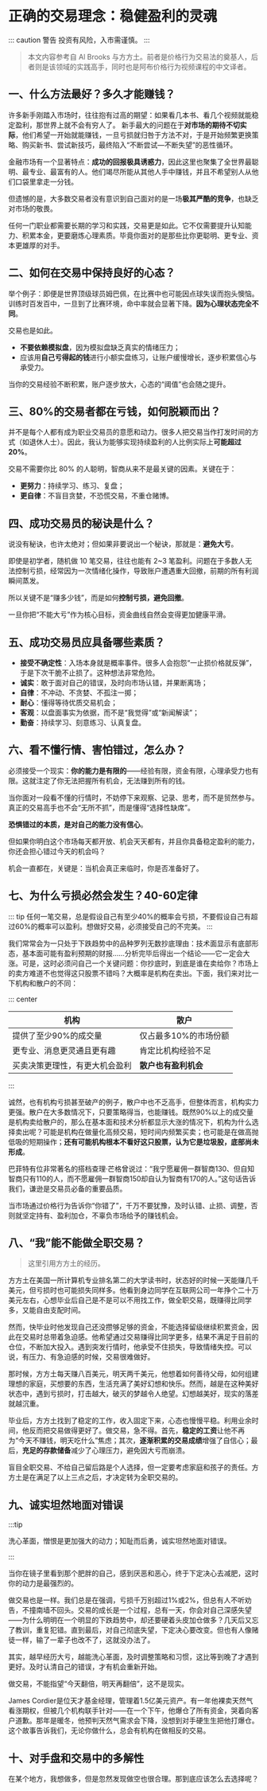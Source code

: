 # 正确的交易理念：稳健盈利的灵魂

::: caution 警告
 投资有风险，入市需谨慎。
:::


> 本文内容参考自 Al Brooks 与方方土。前者是价格行为交易法的奠基人，后者则是该领域的实践高手，同时也是阿布价格行为视频课程的中文译者。

## 一、什么方法最好？多久才能赚钱？

许多新手刚踏入市场时，往往抱有过高的期望：如果看几本书、看几个视频就能稳定盈利，那世界上就不会有穷人了。
 新手最大的问题在于**对市场的期待不切实际**，他们希望一开始就能赚钱，一旦亏损就归咎于方法不对，于是开始频繁更换策略、购买新书、尝试新技巧，最终陷入“不断尝试—不断失望”的恶性循环。

金融市场有一个显著特点：**成功的回报极具诱惑力**，因此这里也聚集了全世界最聪明、最专业、最富有的人。他们竭尽所能从其他人手中赚钱，并且不希望别人从他们口袋里拿走一分钱。

但遗憾的是，大多数交易者没有意识到自己面对的是一场**极其严酷的竞争**，也缺乏对市场的敬畏。

任何一门职业都需要长期的学习和实践，交易更是如此。它不仅需要提升认知能力、积累本金，更要磨炼心理素质。毕竟你面对的是那些比你更聪明、更专业、资本更雄厚的对手。

## 二、如何在交易中保持良好的心态？

举个例子：即便是世界顶级球员姆巴佩，在比赛中也可能因点球失误而抱头懊恼。训练时百发百中，一旦到了比赛环境，命中率就会显著下降。**因为心理状态完全不同**。

交易也是如此。

- **不要依赖模拟盘**，因为模拟盘缺乏真实的情绪压力；
- 应该用**自己亏得起的钱**进行小额实盘练习，让账户缓慢增长，逐步积累信心与承受力。

当你的交易经验不断积累，账户逐步放大，心态的“阈值”也会随之提升。

## 三、80%的交易者都在亏钱，如何脱颖而出？

并不是每个人都有成为职业交易员的意愿和动力。很多人把交易当作打发时间的方式（如退休人士）。因此，我认为能够实现持续盈利的人比例实际上**可能超过 20%**。

交易不需要你比 80% 的人聪明，智商从来不是最关键的因素。关键在于：

- **更努力**：持续学习、练习、复盘；
- **更自律**：不盲目贪婪，不恐慌交易，不重仓赌博。

## 四、成功交易员的秘诀是什么？

说没有秘诀，也许太绝对；但如果非要说出一个秘诀，那就是：**避免大亏**。

即使是初学者，随机做 10 笔交易，往往也能有 2~3 笔盈利。问题在于多数人无法控制亏损，经常因为一次情绪化操作，导致账户遭遇重大回撤，前期的所有利润瞬间蒸发。

所以关键不是“赚多少钱”，而是如何**控制亏损，避免回撤**。

 一旦你把“不能大亏”作为核心目标，资金曲线自然会变得更加健康平滑。

## 五、成功交易员应具备哪些素质？

- **接受不确定性**：入场本身就是概率事件。很多人会抱怨“一止损价格就反弹”，于是下次干脆不止损了。这种想法非常危险。
- **诚实**：敢于面对自己的错误，及时向市场认错，并果断离场；
- **自律**：不冲动、不贪婪、不孤注一掷；
- **耐心**：懂得等待优质交易机会；
- **客观**：以盘面事实为依据，而不是“我觉得”或“新闻解读”；
- **勤奋**：持续学习、刻意练习、认真复盘。

## 六、看不懂行情、害怕错过，怎么办？

必须接受一个现实：**你的能力是有限的**——经验有限，资金有限，心理承受力也有限。这就注定了你无法把握所有机会，无法赚到所有的钱。

当你面对一段看不懂的行情时，不妨停下来观察、记录、思考，而不是贸然参与。真正的交易高手也不会“无所不抓”，而是懂得“选择性缺席”。

**恐惧错过的本质，是对自己的能力没有信心**。

但如果你明白这个市场每天都开放、机会天天都有，并且你具备稳定盈利的能力，你还会担心错过今天的机会吗？

机会一直都在，关键是：当机会真正来临时，你是否准备好了。

## 七、为什么亏损必然会发生？40-60定律

::: tip
任何一笔交易，总是假设自己有至少40%的概率会亏损，不要假设自己有超过60%的概率可以盈利。想做好交易，必须接受自己的不完美。
:::

我们常常会为一只处于下跌趋势中的品种罗列无数抄底理由：技术面显示有底部形态，基本面可能有盈利预期的财报……分析完毕后得出一个结论——它一定会大涨。可是，这时必须问自己一个关键问题：你抄底时，到底是谁在卖给你？市场上的卖方难道不也觉得这只股票不错吗？大概率是机构在卖出。下面，我们来对比一下机构和散户的不同：

::: center

| 机构                           | 散户                  |
| ------------------------------ | --------------------- |
| 提供了至少90%的成交量          | 仅占最多10%的市场份额 |
| 更专业、消息更灵通且更有趣     | 肯定比机构经验不足    |
| 买卖决策更理性，有更大机会盈利 | **散户也有盈利机会**  |

:::

诚然，也有机构亏损甚至破产的例子，散户中也不乏高手，但整体而言，机构实力更强。散户在大多数情况下，只要策略得当，也能赚钱。既然90%以上的成交量是机构卖给散户的，那么在基本面和技术分析都显示大涨的情况下，机构为什么选择卖出呢？可能是机构在做量化高频交易，短时间内频繁买卖；也可能是在做高抛低吸的短期操作；**还有可能机构根本不看好这只股票，认为它是垃圾股，底部尚未形成**。

巴菲特有位非常著名的搭档查理·芒格曾说过：“我宁愿雇佣一群智商130、但自知智商只有110的人，而不愿雇佣一群智商150却自认为智商有170的人。”这句话告诉我们，谦逊是交易员必备的重要品质。

当市场通过价格行为告诉你“你错了”，千万不要犹豫，及时认错、止损、调整，否则就坚定持有、盈利加仓，不辜负市场给予的赚钱机会。

## 八、“我”能不能做全职交易？

> 这里引用方方土的经历。

方方土在美国一所计算机专业排名第二的大学读书时，状态好的时候一天能赚几千美元，但亏损时也可能损失同样多。他看到身边同学在互联网公司一年挣个二十万美元左右，心想毕业后自己是不是可以不用找工作，做全职交易，既赚得比同学多，又能自由支配时间。

然而，快毕业时他发现自己还没攒够足够的资金，不能选择留级继续积累资金，因此在交易时总带着急迫感。他希望通过交易赚得比同学更多，结果不满足于目前的仓位，不断加大投入。遇到突发行情时，他承受不住损失，导致情绪失控。可以说，有压力、有急迫感的时候，交易很难做好。

那时候，方方土每天赚八百美元，明天两千美元，他想着如何善待父母，如何组建理想的家庭，买想要的东西，生活充满了美好幻想和快乐。然而，越是在这种美好状态中，遇到亏损时，打击越大，破灭的梦越令人绝望。幻想越美好，现实的落差就越沉重。

毕业后，方方土找到了稳定的工作，收入固定下来，心态也慢慢平稳。利用业余时间，他反而把交易做得更好了。做交易，急不得。首先，**稳定的工资**让他不再为“今天不赚钱，明天吃什么”焦虑；其次，**逐渐积累的交易成绩**增强了自信心；最后，**充足的存款储备**减少了心理压力，避免因大亏而崩溃。

盲目全职交易、不给自己留后路是个人选择，但一定要考虑家庭和孩子的责任。方方土是在满足了以上三点之后，才决定转为全职交易的。



## 九、诚实坦然地面对错误

:::tip

洗心革面，憎恨是更加强大的动力；知耻而后勇，诚实坦然地面对错误。

:::

当你在镜子里看到那个肥胖的自己，感到厌恶和恶心，终于下定决心去减肥，这时你的动力是最强烈的。

做交易也是一样。我们总是在强调，亏损千万别超过1%或2%，但总有人不听劝告，不撞南墙不回头。交易的成长是一个过程，总有一天，你会对自己深感失望——为什么明明在一个明显的下跌趋势中，却还要硬着头皮加仓做多？几天后又忘了教训，重复犯错。直到最后，对自己彻底失望，下定决心要改变。但也有人像赌徒一样，输了一辈子也改不了，这就没办法了。

其实，越早经历大亏，越能洗心革面，及时调整策略和习惯，这比等到晚了才遇到更好。及时认清自己的错误，才有机会重新开始。

做交易，不能指望“今天翻倍，明天再翻倍”，这不是现实。

James Cordier是位天才基金经理，管理着1.5亿美元资产。有一年他裸卖天然气看涨期权，但被几个机构联手针对——在一个下午，他爆仓了所有资金，哭着向客户道歉。那年是暖冬，他预判天然气需求会下降，没想到对手硬生生把他打爆仓。这个故事告诉我们，无论你做什么，总会有机构在做相反的交易。

## 十、对手盘和交易中的多解性

在某个地方，我想做多，但是忽然发现做空也很合理。那到底应该怎么去选择呢？

